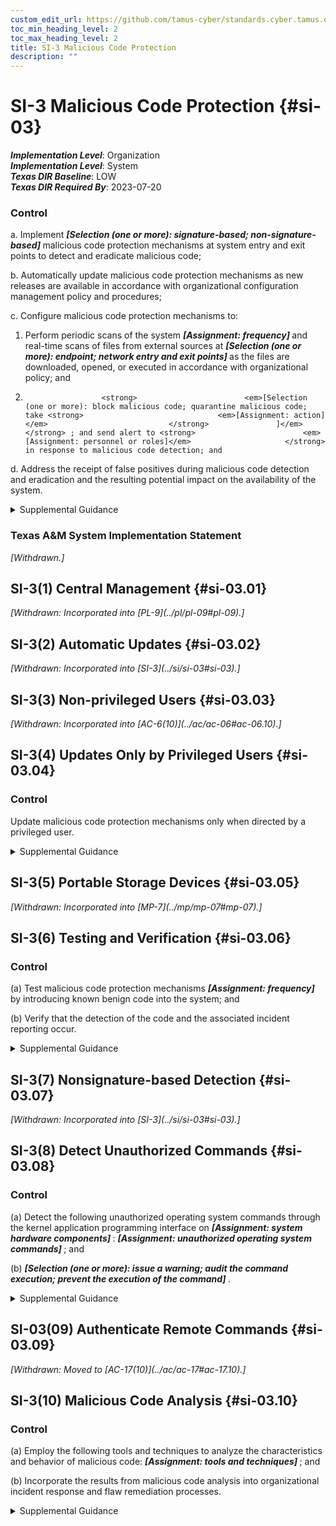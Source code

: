 ```yaml
---
custom_edit_url: https://github.com/tamus-cyber/standards.cyber.tamus.edu/tree/main/static/content/tamus.edu/TAMUS_profile.xml
toc_min_heading_level: 2
toc_max_heading_level: 2
title: SI-3 Malicious Code Protection
description: ""
---
```


# SI-3 Malicious Code Protection {#si-03}

_**Implementation Level**_: Organization\
_**Implementation Level**_: System\
_**Texas DIR Baseline**_: LOW\
_**Texas DIR Required By**_: 2023-07-20

### Control

a. Implement <strong>                     <em>[Selection (one or more): signature-based; non-signature-based]</em>                  </strong> malicious code protection mechanisms at system entry and exit points to detect and eradicate malicious code;

b. Automatically update malicious code protection mechanisms as new releases are available in accordance with organizational configuration management policy and procedures;

c. Configure malicious code protection mechanisms to:

1. Perform periodic scans of the system <strong>                        <em>[Assignment: frequency]</em>                     </strong> and real-time scans of files from external sources at <strong>                        <em>[Selection (one or more): endpoint; network entry and exit points]</em>                     </strong> as the files are downloaded, opened, or executed in accordance with organizational policy; and

2.                      <strong>                        <em>[Selection (one or more): block malicious code; quarantine malicious code; take <strong>                              <em>[Assignment: action]</em>                           </strong>               ]</em>                     </strong> ; and send alert to <strong>                        <em>[Assignment: personnel or roles]</em>                     </strong> in response to malicious code detection; and

d. Address the receipt of false positives during malicious code detection and eradication and the resulting potential impact on the availability of the system.

<details>
  <summary>Supplemental Guidance</summary>

System entry and exit points include firewalls, remote access servers, workstations, electronic mail servers, web servers, proxy servers, notebook computers, and mobile devices. Malicious code includes viruses, worms, Trojan horses, and spyware. Malicious code can also be encoded in various formats contained within compressed or hidden files or hidden in files using techniques such as steganography. Malicious code can be inserted into systems in a variety of ways, including by electronic mail, the world-wide web, and portable storage devices. Malicious code insertions occur through the exploitation of system vulnerabilities. A variety of technologies and methods exist to limit or eliminate the effects of malicious code.

</details>

### Texas A&M System Implementation Statement

<prop xmlns="http://csrc.nist.gov/ns/oscal/1.0" name="status" value="withdrawn">
               <em>[Withdrawn.]</em>
            </prop>
         

## SI-3(1) Central Management {#si-03.01}

<prop xmlns="http://csrc.nist.gov/ns/oscal/1.0" name="status" value="withdrawn">
               <em>[Withdrawn: Incorporated into [PL-9](../pl/pl-09#pl-09).]</em>
            </prop>
            

## SI-3(2) Automatic Updates {#si-03.02}

<prop xmlns="http://csrc.nist.gov/ns/oscal/1.0" name="status" value="withdrawn">
               <em>[Withdrawn: Incorporated into [SI-3](../si/si-03#si-03).]</em>
            </prop>
            

## SI-3(3) Non-privileged Users {#si-03.03}

<prop xmlns="http://csrc.nist.gov/ns/oscal/1.0" name="status" value="withdrawn">
               <em>[Withdrawn: Incorporated into [AC-6(10)](../ac/ac-06#ac-06.10).]</em>
            </prop>
            

## SI-3(4) Updates Only by Privileged Users {#si-03.04}

### Control

Update malicious code protection mechanisms only when directed by a privileged user.

<details>
  <summary>Supplemental Guidance</summary>

Protection mechanisms for malicious code are typically categorized as security-related software and, as such, are only updated by organizational personnel with appropriate access privileges.

</details>

## SI-3(5) Portable Storage Devices {#si-03.05}

<prop xmlns="http://csrc.nist.gov/ns/oscal/1.0" name="status" value="withdrawn">
               <em>[Withdrawn: Incorporated into [MP-7](../mp/mp-07#mp-07).]</em>
            </prop>
            

## SI-3(6) Testing and Verification {#si-03.06}

### Control

(a) Test malicious code protection mechanisms <strong>                        <em>[Assignment: frequency]</em>                     </strong> by introducing known benign code into the system; and

(b) Verify that the detection of the code and the associated incident reporting occur.

<details>
  <summary>Supplemental Guidance</summary>

None.

</details>

## SI-3(7) Nonsignature-based Detection {#si-03.07}

<prop xmlns="http://csrc.nist.gov/ns/oscal/1.0" name="status" value="withdrawn">
               <em>[Withdrawn: Incorporated into [SI-3](../si/si-03#si-03).]</em>
            </prop>
            

## SI-3(8) Detect Unauthorized Commands {#si-03.08}

### Control

(a) Detect the following unauthorized operating system commands through the kernel application programming interface on <strong>                        <em>[Assignment: system hardware components]</em>                     </strong>: <strong>                        <em>[Assignment: unauthorized operating system commands]</em>                     </strong> ; and

(b)                      <strong>                        <em>[Selection (one or more): issue a warning; audit the command execution; prevent the execution of the command]</em>                     </strong>.

<details>
  <summary>Supplemental Guidance</summary>

Detecting unauthorized commands can be applied to critical interfaces other than kernel-based interfaces, including interfaces with virtual machines and privileged applications. Unauthorized operating system commands include commands for kernel functions from system processes that are not trusted to initiate such commands as well as commands for kernel functions that are suspicious even though commands of that type are reasonable for processes to initiate. Organizations can define the malicious commands to be detected by a combination of command types, command classes, or specific instances of commands. Organizations can also define hardware components by component type, component, component location in the network, or a combination thereof. Organizations may select different actions for different types, classes, or instances of malicious commands.

</details>

## SI-03(09) Authenticate Remote Commands {#si-03.09}

<prop xmlns="http://csrc.nist.gov/ns/oscal/1.0" name="status" value="withdrawn">
               <em>[Withdrawn: Moved to [AC-17(10)](../ac/ac-17#ac-17.10).]</em>
            </prop>
            

## SI-3(10) Malicious Code Analysis {#si-03.10}

### Control

(a) Employ the following tools and techniques to analyze the characteristics and behavior of malicious code: <strong>                        <em>[Assignment: tools and techniques]</em>                     </strong> ; and

(b) Incorporate the results from malicious code analysis into organizational incident response and flaw remediation processes.

<details>
  <summary>Supplemental Guidance</summary>

The use of malicious code analysis tools provides organizations with a more in-depth understanding of adversary tradecraft (i.e., tactics, techniques, and procedures) and the functionality and purpose of specific instances of malicious code. Understanding the characteristics of malicious code facilitates effective organizational responses to current and future threats. Organizations can conduct malicious code analyses by employing reverse engineering techniques or by monitoring the behavior of executing code.

</details>

